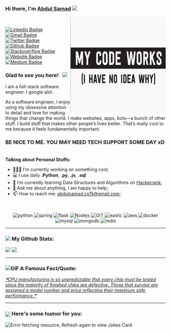 

### Hi there, I'm <a href="#" target="_blank">Abdul Samad</a> <img src="https://media.giphy.com/media/hvRJCLFzcasrR4ia7z/giphy.gif" width="25px">

<img align="right" alt="PNG" src="https://github.com/abdulsamadcs/abdulsamadcs/blob/main/my-code-works.png?" width="300" height="300"/> &nbsp;

[![Linkedin Badge](https://img.shields.io/badge/-LinkedIn-0e76a8?style=flat-square&logo=Linkedin&logoColor=white)](https://linkedin.com/in/ab-samad)
[![Gmail Badge](https://img.shields.io/badge/Gmail-D14836?style=flat-square&logo=gmail&logoColor=white)](mailto:abdulsamad.cs15@gmail.com)
[![Twitter Badge](https://img.shields.io/badge/-Twitter-00acee?style=flat-square&logo=Twitter&logoColor=white)](https://twitter.com/mavelloussamad)
[![Github Badge](https://img.shields.io/badge/GitHub-100000?style=flat-square&logo=github&logoColor=white)](https://github.com/abdulsamadCS)
[![Stackoverflow Badge](https://img.shields.io/badge/Stack_Overflow-FE7A16?style=flat-square&logo=stack-overflow&logoColor=white)](https://stackoverflow.com/users/11293161/abdulsamad)
[![Website Badge](https://img.shields.io/badge/Website-3b5998?style=flat-square&logo=google-chrome&logoColor=white)](https://github.com/abdulsamadCS)
[![Medium Badge](https://img.shields.io/badge/medium-%2312100E.svg?&style=for-square&logo=medium&logoColor=white)](https://github.com/abdulsamadCS)

### Glad to see you here! &nbsp; ![](https://visitor-badge.glitch.me/badge?page_id=abdulsamadcs.abdulsamadcs)


I am a full-stack software engineer. I google alot.

As a software engineer, I enjoy using my obsessive attention to detail and love for making things that change the world. I make websites, apps, bots—a bunch of other stuff. I build stuff that makes other people’s lives better. That’s really cool to me because it feels fundamentally important.

### BE NICE TO ME. YOU MAY NEED TECH SUPPORT SOME DAY xD  &nbsp; 


**Talking about Personal Stuffs:**

- 👨🏻‍💻 I’m currently working on something cool;
- 💻 I use daily **.Python**, **.py**, **.js**, **.sql**
- 🚀 I’m currently learning Data Structures and Algorithms on [Hackerrank](https://www.hackerrank.com/abdulsamad_se15);
- 💬 Ask me about anything, I am happy to help;
- 📫 How to reach me: abdulsamad.cs15@gmail.com;
</br>

<p align="center"> 
      <img src="https://www.vectorlogo.zone/logos/python/python-icon.svg" alt="python" width="55" height="55"/>
      <img src="https://www.vectorlogo.zone/logos/djangoproject/djangoproject-ar21.svg" alt="spring" width="55" height="55"/>
      <img src="https://www.vectorlogo.zone/logos/pocoo_flask/pocoo_flask-icon.svg" alt="flask" width="55" height="55"/>
      <img src="https://www.vectorlogo.zone/logos/nodejs/nodejs-icon.svg" alt="Nodejs" width="55" height="55"/>
      <img src="https://www.vectorlogo.zone/logos/git-scm/git-scm-icon.svg" alt="GIT" width="55" height="55"/> 
      <img src="https://www.vectorlogo.zone/logos/elastic/elastic-icon.svg" alt="eastic" width="55" height="55"/>
      <img src="https://www.vectorlogo.zone/logos/amazon_aws/amazon_aws-ar21.svg" alt="aws" width="90" height="55"/>
      <img src="https://www.vectorlogo.zone/logos/docker/docker-official.svg" alt="docker" width="60" height="50"/>
      <img src="https://www.vectorlogo.zone/logos/mysql/mysql-icon.svg" alt="mysql" width="45" height="55"/>
      <img src="https://www.vectorlogo.zone/logos/mongodb/mongodb-icon.svg" alt="mongodb" width="45" height="55"/>
        <img src="https://www.vectorlogo.zone/logos/redis/redis-icon.svg" alt="redis" width="45" height="55"/>

</p>

---

### <img src='https://media1.giphy.com/media/du3J3cXyzhj75IOgvA/giphy.gif?cid=ecf05e47x2g034i9pzwtzzsd3xgg2w9nr94t4tflbbgo3008&rid=giphy.gif' width='25px'> My Github Stats:

<p>
  <img height="180em" src="https://github-readme-stats.vercel.app/api?username=abdulsamadcs&show_icons=true&hide_border=true&&count_private=true&include_all_commits=true" />
  <img height="180em" src="https://github-readme-stats.vercel.app/api/top-langs/?username=abdulsamadcs&show_icons=true&hide_border=true&layout=compact&langs_count=8"/>
</p>

---

### <img alt="GIF" src="https://github.com/TheDudeThatCode/TheDudeThatCode/blob/master/Assets/hmm.gif" width="20vw" /> A Famous Fact/Quote:
<a href="https://github.com/marketplace/actions/quote-readme">
<!--STARTS_HERE_QUOTE_README-->
<i>❝CPU manufacturing is so unpredictable that every chip must be tested since the majority of finished chips are defective. Those that survive are assigned a model number and price reflecting their maximum safe performance.❞</i>
<!--ENDS_HERE_QUOTE_README-->
</a>

---

### <img align ='center' src='https://media2.giphy.com/media/UQDSBzfyiBKvgFcSTw/giphy.gif?cid=ecf05e47p3cd513axbek3f56ti3jzizq8hincw20jauyyfyw&rid=giphy.gif' width ='29px'> Here's some humor for you:
<img src="https://readme-jokes.vercel.app/api" alt="Error fetching resource, Refresh again to view Jokes Card" />


<!--
**abdulsamadCS/abdulsamadCS** is a ✨ _special_ ✨ repository because its `README.md` (this file) appears on your GitHub profile.

Here are some ideas to get you started:
- 📝 [Resume](#).
- 🔭 I’m currently working on ...
- 🌱 I’m currently learning ...
- 👯 I’m looking to collaborate on ...
- 🤔 I’m looking for help with ...
- 💬 Ask me about ...
- 📫 How to reach me: ...
- 😄 Pronouns: ...
- ⚡ Fun fact: ...
-->
